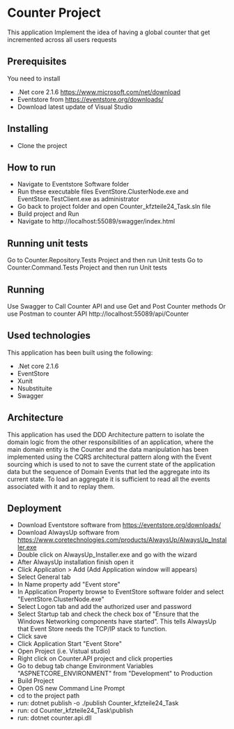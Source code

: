 # Counter Project
This application Implement the idea of having a global counter that get incremented across all users requests

## Prerequisites
You need to install

- .Net core 2.1.6 https://www.microsoft.com/net/download
- Eventstore from https://eventstore.org/downloads/
- Download latest update of Visual Studio


## Installing
- Clone the project

## How to run

- Navigate to Eventstore Software folder
- Run these executable files EventStore.ClusterNode.exe and EventStore.TestClient.exe as administrator
- Go back to project folder and open Counter_kfzteile24_Task.sln file
- Build project and Run
- Navigate to http://localhost:55089/swagger/index.html

## Running unit tests

Go to Counter.Repository.Tests Project and then run Unit tests
Go to Counter.Command.Tests Project and then run Unit tests


## Running 
Use Swagger to Call Counter API and use Get and Post Counter methods
Or use Postman to counter API  http://localhost:55089/api/Counter
## Used technologies

This application has been built using the following:

- .Net core 2.1.6
- EventStore
- Xunit
- Nsubstituite
- Swagger

## Architecture

This application has used the DDD Architecture pattern to isolate the domain logic from the other responsibilities of an application, where the main domain entity is the Counter and the data manipulation has been implemented using the CQRS architectural pattern along with the Event sourcing which is used to not to save the current state of the application data but the sequence of Domain Events that led the aggregate into its current state. To load an aggregate it is sufficient to read all the events associated with it and to replay them.

## Deployment
- Download Eventstore software from https://eventstore.org/downloads/
- Download AlwaysUp software from https://www.coretechnologies.com/products/AlwaysUp/AlwaysUp_Installer.exe
- Double click on AlwaysUp_Installer.exe and go with the wizard
- After AlwaysUp installation finish open it
- Click Application > Add (Add Application window will appears)
- Select General tab
- In Name property add "Event store" 
- In Application Property browse to EventStore software folder and select "EventStore.ClusterNode.exe"
- Select Logon tab and add the authorized user and password
- Select Startup tab and check the check box of "Ensure that the Windows Networking components have started". This tells AlwaysUp that Event Store needs the TCP/IP stack to function.
- Click save
- Click Application Start "Event Store"
- Open Project (i.e. Vistual studio)
- Right click on Counter.API project and click properties
- Go to debug tab change Environment Variables "ASPNETCORE_ENVIRONMENT" from "Development" to Production
- Build Project
- Open OS new Command Line Prompt
- cd to the project path
- run: dotnet publish -o ./publish Counter_kfzteile24_Task
- run: cd Counter_kfzteile24_Task\publish
- run: dotnet counter.api.dll
